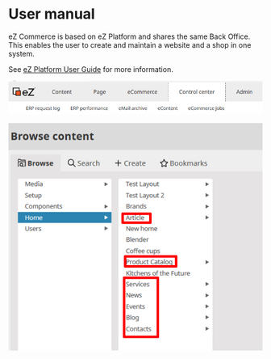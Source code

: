 # User manual

eZ Commerce is based on eZ Platform and shares the same Back Office.
This enables the user to create and maintain a website and a shop in one system. 

See [eZ Platform User Guide](https://doc.ezplatform.com/projects/userguide/en/latest/) for more information.

![](img/backend_menu.png)

![](img/browse.png)
